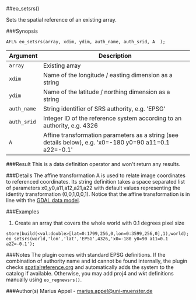 ##eo_setsrs()

Sets the spatial reference of an existing array.

###Synopsis
```
AFL% eo_setsrs(array, xdim, ydim, auth_name, auth_srid, A  );
```

Argument      | Description 
--------      | ------------
`array`       | Existing array
`xdim`        | Name of the longitude / easting dimension as a string
`ydim`        | Name of the latitude / northing dimension as a string
`auth_name`   | String identifier of SRS authority, e.g. 'EPSG'
`auth_srid`   | Integer ID of the reference system according to an authority, e.g. 4326
`A`           | Affine transformation parameters as a string (see details below), e.g. 'x0=-180 y0=90 a11=0.1 a22=-0.1'

###Result
This is a data definition operator and won't return any results.

###Details
The affine transformation A is used to relate image coordinates to referenced coordinates. Its string definition takes a space separated list of parameters x0,y0,a11,a12,a21,a22 
with default values representing the identity transformation (0,0,1,0,0,1). Notice that the affine transformation is in line with the [GDAL data model](http://www.gdal.org/gdal_datamodel.html).



###Examples
1. Create an array that covers the whole world with 0.1 degrees pixel size
```
store(build(<val:double>[lat=0:1799,256,0,lon=0:3599,256,0],1),world);  
eo_setsrs(world,'lon','lat','EPSG',4326,'x0=-180 y0=90 a11=0.1 a22=-0.1');
```


###Notes
The plugin comes with standard EPSG definitions. If the combination of authority name and id cannot be found internally, the plugin checks [spatialreference.org](http://spatialreference.org) and automatically adds the system to the catalog if available.
Otherwise, you may add proj4 and wkt definitions manually using `eo_regnewsrs()`.

###Author(s)
Marius Appel - <marius.appel@uni-muenster.de>